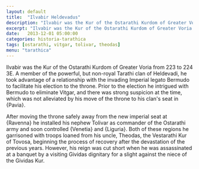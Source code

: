 ```yaml
---
layout: default
title:  "Ilvabir Heldevadus"
description: "Ilvabir was the Kur of the Ostarathi Kurdom of Greater Voria from 223 to 224 2E. A member of the powerful, but non-royal Tarathi clan of Heldevadi, he took advantage of a relationship with the invading Imperial legato Bermudo to facilitate his election to the throne."
excerpt: "Ilvabir was the Kur of the Ostarathi Kurdom of Greater Voria from 223 to 224 2E. A member of the powerful, but non-royal Tarathi clan of Heldevadi, he took advantage of a relationship with the invading Imperial legato Bermudo to facilitate his election to the throne."
date:   2013-12-01 05:00:00
categories: historia-tarathica
tags: [ostarathi, vitgar, tolivar, theodas]
menu: "tarathica"
---
```


Ilvabir was the Kur of the Ostarathi Kurdom of Greater Voria from 223 to 224 3E. A member of the powerful, but non-royal Tarathi clan of Heldevadi, he took advantage of a relationship with the invading Imperial legato Bermudo to facilitate his election to the throne. Prior to the election he intrigued with Bermudo to eliminate Vitgar, and there was strong suspicion at the time, which was not alleviated by his move of the throne to his clan's seat in {Pavia}.

After moving the throne safely away from the new imperial seat at {Ravenna} he installed his nephew Tolivar as commander of the Ostarathi army and soon controlled {Venetia} and {Liguria}. Both of these regions he garrisoned with troops loaned from his uncle, Theodas, the Vestarathi Kur of Tovosa, beginning the process of recovery after the devastation of the previous years. However, his reign was cut short when he was assassinated at a banquet by a visiting Gividas dignitary for a slight against the niece of the Gividas Kur.